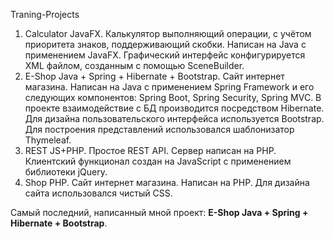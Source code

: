  Traning-Projects

1. Calculator JavaFX. Калькулятор выполняющий операции, с учётом приоритета знаков, поддерживающий скобки. Написан на Java с применением JavaFX. Графический интерфейс конфигурируется XML файлом, созданным с помощью SceneBuilder.
2. E-Shop Java + Spring + Hibernate + Bootstrap. Сайт интернет магазина. Написан на Java с применением Spring Framework и его следующих компонентов: Spring Boot, Spring Security, Spring MVC. В проекте взаимодействие с БД производится посредством Hibernate. Для дизайна пользовательского интерфейса используется Bootstrap. Для построения представлений использовался шаблонизатор Thymeleaf.
3. REST JS+PHP. Простое REST API. Сервер написан на PHP. Клиентский функционал создан на JavaScript с применением библиотеки jQuery.
4. Shop PHP. Сайт интернет магазина. Написан на PHP. Для дизайна сайта использовался чистый CSS.

Самый последний, написанный мной проект: <b>E-Shop Java + Spring + Hibernate + Bootstrap</b>.

